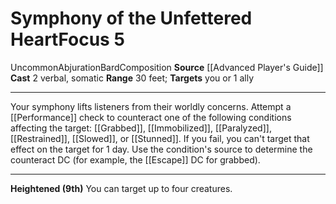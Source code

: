 ﻿---
actions: '[two-actions]'
area: null
bloodline: null
component:
- Verbal
- Somatic
cost: null
deity: null
domain: null
duration: null
element: null
heighten: 9th
heighten_level: 5, 9
id: '733'
lesson: null
level: '5'
mystery: null
name: Symphony of the Unfettered Heart
patron_theme: null
range: 30 feet
rarity: Uncommon
requirement: null
saving_throw: null
school: Abjuration
source: '[[DATABASE/source/Advanced Player''s Guide|Advanced Player''s Guide]]'
target: you or 1 ally
tradition: null
trait:
- '[[DATABASE/trait/Abjuration|Abjuration]]'
- '[[DATABASE/trait/Bard|Bard]]'
- '[[DATABASE/trait/Composition|Composition]]'
- '[[DATABASE/trait/Uncommon|Uncommon]]'
trigger: null
type: Focus

---
# Symphony of the Unfettered Heart<span class="item-type">Focus 5</span>

<span class="trait-uncommon item-trait">Uncommon</span><span class="item-trait">Abjuration</span><span class="item-trait">Bard</span><span class="item-trait">Composition</span>
**Source** [[Advanced Player's Guide]] 
**Cast** <span class="action-icon">2</span> verbal, somatic
**Range** 30 feet; **Targets** you or 1 ally

---
Your symphony lifts listeners from their worldly concerns. Attempt a [[Performance]] check to counteract one of the following conditions affecting the target: [[Grabbed]], [[Immobilized]], [[Paralyzed]], [[Restrained]], [[Slowed]], or [[Stunned]]. If you fail, you can't target that effect on the target for 1 day. Use the condition's source to determine the counteract DC (for example, the [[Escape]] DC for grabbed).

---
**Heightened (9th)** You can target up to four creatures.